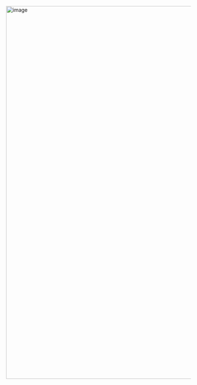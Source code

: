 



<img width="1530" height="1018" alt="image" src="https://github.com/user-attachments/assets/3d498109-914a-4183-843d-98b052960f84" />

